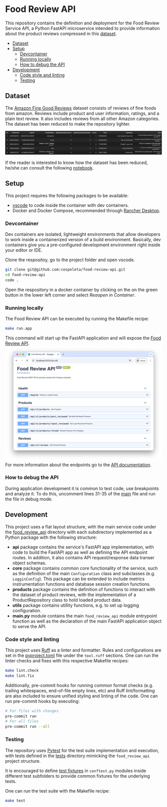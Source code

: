 # Food Review API

This repository contains the definition and deployment for the Food Review Service API, a Python FastAPI microservice intended to provide information about the product reviews compressed in this [dataset](#dataset).

* [Dataset](#dataset)
* [Setup](#setup)
   - [Devcontainer](#devcontainer)
   - [Running locally](#running-locally)
   - [How to debug the API](#how-to-debug-the-api)
* [Development](#development)
   - [Code style and linting](#code-style-and-linting)
   - [Testing](#testing)

## Dataset

The [Amazon Fine Good Reviews](https://www.kaggle.com/datasets/snap/amazon-fine-food-reviews) dataset consists of reviews of fine foods from amazon. Reviews include product and user information, ratings, and a plain text review. It also includes reviews from all other Amazon categories. The dataset has been reduced to make the repository lighter.

![alt Amazon Fine Good Reviews Dataset Preview](resources/dataset-preview.png)

If the reader is interested to know how the dataset has been reduced, he/she can consult the following [notebook](./notebooks/process_reviews.ipynb).

## Setup

This project requires the following packages to be available:

* [vscode](https://code.visualstudio.com/) to code inside the container with dev containers.
* Docker and Docker Compose, recommended through [Rancher Desktop](https://rancherdesktop.io/).

### Devcontainer

Dev containers are isolated, lightweight environments that allow developers to work inside a containerized version of a build environment. Basically, dev containers give you a pre-configured development environment right inside your editor or IDE.

Clone the respositoy, go to the project folder and open vscode.

```sh
git clone git@github.com:cespeleta/food-review-api.git
cd food-review-api
code .
```

Open the respository in a docker container by clicking on the on the green button in the lower left corner and select *Reaopen in Container*.

### Running locally

The Food Review API can be executed by running the Makefile recipe:

```sh
make run.app
```

This command will start up the FastAPI application and will expose the [Food Review API](http://localhost:8008/docs).
![alt Food Reviews API Docs](resources/api-docs.png)
For more information about the endpoints go to the [API documentation](./food_review_api/api/README.md).

### How to debug the API

During application development it is common to test code, use breakpoints and analyze it. To do this, uncomment lines 31-35 of the [main](./food_review_api/api/main.py) file and run the file in debug mode.

## Development

This project uses a flat layout structure, with the main service code under the [food_review_api](./food_review_api/) directory with each subdirectory implemented as a Python package with the following structure:

* **api** package contains the service's FastAPI app implementation, with code to build the FastAPI app as well as defining the API endpoint routes. In addition, it also contains API request/response data transer object schemas.
* **core** package contains common core functionality of the service, such as the definition of the main `Configuration` class and subclasses (e.g. `LogginConfig`). This package can be extended to include metrics instrumentation functions and database session creation functions.
* **products** package contains the definition of functions to interact with the dataset of product reviews, with the implementation of a ProductRepository class to hold loaded product data.
* **utils** package contains utillity functions, e.g. to set up logging configuration.
* **main.py** module contains the main `food_review_api` module entrypoint function as well as the declaration of the main FastAPI application object to serve the API.

### Code style and linting

This project uses [Ruff](https://docs.astral.sh/ruff/) as a linter and formatter. Rules and configurations are set in the [pyproject.toml](./pyproject.toml) file under the `tool.ruff` sections. One can run the linter checks and fixes with this respective Makefile recipes:

```sh
make lint.check
make lint.fix
```

Additionally, pre-commit hooks for running common format checks
(e.g. trailing whitespaces, end-of-file empty lines, etc) and Ruff lint/formatting are also included to ensure unified styling and linting of the code.
One can run pre-commit hooks by executing:

```sh
# For files with changes
pre-commit run
# For all files
pre-commit run --all
```

### Testing

The repository uses [Pytest](https://docs.pytest.org/en/stable/) for the test suite implementation and execution, with tests defined in the [tests](./tests/) directory mimicking the `food_review_api` project structure.

It is encouraged to define [test fixtures](https://docs.pytest.org/en/6.2.x/fixture.html) in `conftest.py` modules inside different test subfolders to provide common fixtures for the underlying tests.

One can run the test suite with the Makefile recipe:

```sh
make test
```
